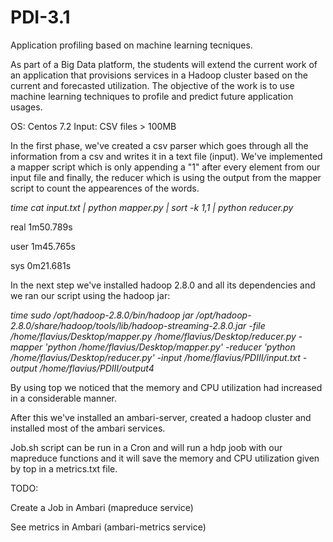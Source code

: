# PDI-3.1

Application profiling based on machine learning tecniques.

As part of a Big Data platform, the students will extend the current work of an application that provisions services
in a Hadoop cluster based on the current and forecasted utilization. The objective of the work is to use machine learning techniques 
to profile and predict future application usages.

OS: Centos 7.2
Input: CSV files > 100MB

In the first phase, we've created a csv parser which goes through all the information from a csv and writes it in a text file (input).
We've implemented a mapper script which is only appending a "1" after every element from our input file and finally, the reducer which is using the output from the mapper script to count the appearences of the words.

*time cat input.txt | python mapper.py | sort -k 1,1 | python reducer.py*

real    1m50.789s

user    1m45.765s

sys    0m21.681s

In the next step we've installed hadoop 2.8.0 and all its dependencies and we ran our script using the hadoop jar:

*time sudo /opt/hadoop-2.8.0/bin/hadoop jar /opt/hadoop-2.8.0/share/hadoop/tools/lib/hadoop-streaming-2.8.0.jar -file /home/flavius/Desktop/mapper.py /home/flavius/Desktop/reducer.py -mapper 'python /home/flavius/Desktop/mapper.py' -reducer 'python /home/flavius/Desktop/reducer.py' -input /home/flavius/PDIII/input.txt -output /home/flavius/PDIII/output4*

By using top we noticed that the memory and CPU utilization had increased in a considerable manner.

After this we've installed an ambari-server, created a hadoop cluster and installed most of the ambari services.

Job.sh script can be run in a Cron and will run a hdp joob with our mapreduce functions and it will save the memory and CPU utilization given by top in a metrics.txt file.

TODO:

Create a Job in Ambari (mapreduce service)

See metrics in Ambari (ambari-metrics service)
